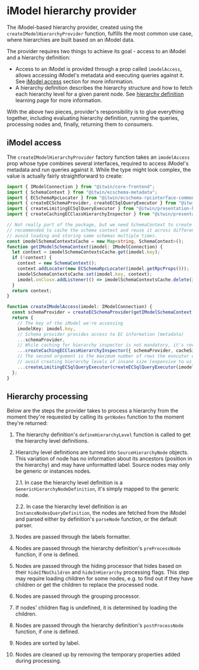 # iModel hierarchy provider

The iModel-based hierarchy provider, created using the `createIModelHierarchyProvider` function, fulfills the most common use case, where hierarchies are built based on an iModel data.

The provider requires two things to achieve its goal - access to an iModel and a hierarchy definition:

- Access to an iModel is provided through a prop called `imodelAccess`, allows accessing iModel's metadata and executing queries against it. See [iModel access](#imodel-access) section for more information.
- A hierarchy definition describes the hierarchy structure and how to fetch each hierarchy level for a given parent node. See [hierarchy definition](./HierarchyDefinition.md) learning page for more information.

With the above two pieces, provider's responsibility is to glue everything together, including evaluating hierarchy definition, running the queries, processing nodes and, finally, returning them to consumers.

## iModel access

The `createIModelHierarchyProvider` factory function takes an `imodelAccess` prop whose type combines several interfaces, required to access iModel's metadata and run queries against it. While the type might look complex, the value is actually fairly straightforward to create:

<!-- [[include: [Presentation.Hierarchies.IModelAccessImports, Presentation.Hierarchies.IModelAccess], ts]] -->
<!-- BEGIN EXTRACTION -->

```ts
import { IModelConnection } from "@itwin/core-frontend";
import { SchemaContext } from "@itwin/ecschema-metadata";
import { ECSchemaRpcLocater } from "@itwin/ecschema-rpcinterface-common";
import { createECSchemaProvider, createECSqlQueryExecutor } from "@itwin/presentation-core-interop";
import { createLimitingECSqlQueryExecutor } from "@itwin/presentation-hierarchies";
import { createCachingECClassHierarchyInspector } from "@itwin/presentation-shared";

// Not really part of the package, but we need SchemaContext to create a hierarchy provider. It's
// recommended to cache the schema context and reuse it across different application's components to
// avoid loading and storing same schemas multiple times.
const imodelSchemaContextsCache = new Map<string, SchemaContext>();
function getIModelSchemaContext(imodel: IModelConnection) {
  let context = imodelSchemaContextsCache.get(imodel.key);
  if (!context) {
    context = new SchemaContext();
    context.addLocater(new ECSchemaRpcLocater(imodel.getRpcProps()));
    imodelSchemaContextsCache.set(imodel.key, context);
    imodel.onClose.addListener(() => imodelSchemaContextsCache.delete(imodel.key));
  }
  return context;
}

function createIModelAccess(imodel: IModelConnection) {
  const schemaProvider = createECSchemaProvider(getIModelSchemaContext(imodel));
  return {
    // The key of the iModel we're accessing
    imodelKey: imodel.key,
    // Schema provider provides access to EC information (metadata)
    ...schemaProvider,
    // While caching for hierarchy inspector is not mandatory, it's recommended to use it to improve performance
    ...createCachingECClassHierarchyInspector({ schemaProvider, cacheSize: 100 }),
    // The second argument is the maximum number of rows the executor will return - this allows us to
    // avoid creating hierarchy levels of insane size (expensive to us and useless to users)
    ...createLimitingECSqlQueryExecutor(createECSqlQueryExecutor(imodel), 1000),
  };
}
```

<!-- END EXTRACTION -->

## Hierarchy processing

Below are the steps the provider takes to process a hierarchy from the moment they're requested by calling its `getNodes` function to the moment they're returned:

1. The hierarchy definition's `defineHierarchyLevel` function is called to get the hierarchy level definitions.

2. Hierarchy level definitions are turned into `SourceHierarchyNode` objects. This variation of node has no information about its ancestors (position in the hierarchy) and may have unformatted label. Source nodes may only be generic or instances nodes.

   2.1. In case the hierarchy level definition is a `GenericHierarchyNodeDefinition`, it's simply mapped to the generic node.

   2.2. In case the hierarchy level definition is an `InstanceNodesQueryDefinition`, the nodes are fetched from the iModel and parsed either by definition's `parseNode` function, or the default parser.

3. Nodes are passed through the labels formatter.

4. Nodes are passed through the hierarchy definition's `preProcessNode` function, if one is defined.

5. Nodes are passed through the hiding processor that hides based on their `hideIfNoChildren` and `hideInHierarchy` processing flags. This step may require loading children for some nodes, e.g. to find out if they have children or get the children to replace the processed node.

6. Nodes are passed through the grouping processor.

7. If nodes' children flag is undefined, it is determined by loading the children.

8. Nodes are passed through the hierarchy definition's `postProcessNode` function, if one is defined.

9. Nodes are sorted by label.

10. Nodes are cleaned up by removing the temporary properties added during processing.
